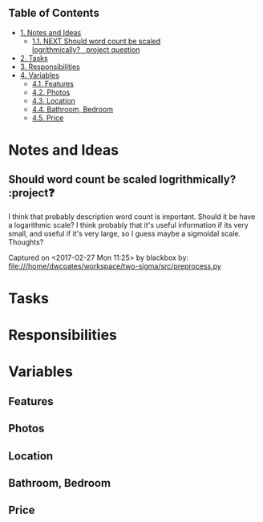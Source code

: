 <div id="table-of-contents">
<h2>Table of Contents</h2>
<div id="text-table-of-contents">
<ul>
<li><a href="#orgd5dd89e">1. Notes and Ideas</a>
<ul>
<li><a href="#orgaed1dbf">1.1. <span class="todo NEXT">NEXT</span> Should word count be scaled logrithmically?&#xa0;&#xa0;&#xa0;<span class="tag"><span class="project">project</span>&#xa0;<span class="question">question</span></span></a></li>
</ul>
</li>
<li><a href="#orgcb9ce9e">2. Tasks</a></li>
<li><a href="#orgc460234">3. Responsibilities</a></li>
<li><a href="#org61061e8">4. Variables</a>
<ul>
<li><a href="#org646b746">4.1. Features</a></li>
<li><a href="#orgd62f4f0">4.2. Photos</a></li>
<li><a href="#orgf881d34">4.3. Location</a></li>
<li><a href="#org9e8168d">4.4. Bathroom, Bedroom</a></li>
<li><a href="#orgc81cef4">4.5. Price</a></li>
</ul>
</li>
</ul>
</div>
</div>


<a id="orgd5dd89e"></a>

# Notes and Ideas


<a id="orgaed1dbf"></a>

## Should word count be scaled logrithmically?     :project:question:

I think that probably description word count is important. Should it be
have a logarithmic scale? I think probably that it's useful information if
its very small, and useful if it's very large, so I guess maybe a sigmoidal
scale. Thoughts?

Captured on <span class="timestamp-wrapper"><span class="timestamp">&lt;2017-02-27 Mon 11:25&gt; </span></span> by blackbox by: [<file:///home/dwcoates/workspace/two-sigma/src/preprocess.py>](file:///home/dwcoates/workspace/two-sigma/src/preprocess.py)


<a id="orgcb9ce9e"></a>

# Tasks


<a id="orgc460234"></a>

# Responsibilities


<a id="org61061e8"></a>

# Variables


<a id="org646b746"></a>

## Features


<a id="orgd62f4f0"></a>

## Photos


<a id="orgf881d34"></a>

## Location


<a id="org9e8168d"></a>

## Bathroom, Bedroom


<a id="orgc81cef4"></a>

## Price

